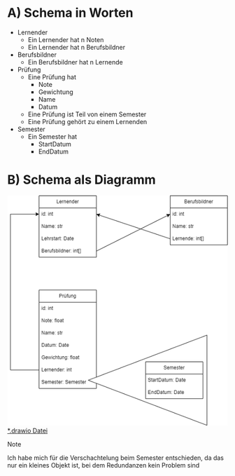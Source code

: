 # A) Schema in Worten
- Lernender
    - Ein Lernender hat n Noten
    - Ein Lernender hat n Berufsbildner
- Berufsbildner
    - Ein Berufsbildner hat n Lernende
- Prüfung
    - Eine Prüfung hat
        - Note
        - Gewichtung
        - Name
        - Datum
    - Eine Prüfung ist Teil von einem Semester
    - Eine Prüfung gehört zu einem Lernenden
- Semester
    - Ein Semester hat
        - StartDatum
        - EndDatum
# B) Schema als Diagramm
![Png des Schemas](./scheme.png)
[*.drawio Datei](./scheme.drawio)
> [!NOTE]
> Ich habe mich für die Verschachtelung beim Semester entschieden, da das nur ein kleines Objekt ist,
> bei dem Redundanzen kein Problem sind
